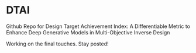# DTAI
Github Repo for Design Target Achievement Index: A Differentiable Metric to Enhance Deep Generative Models in Multi-Objective Inverse Design


Working on the final touches. Stay posted!
